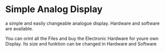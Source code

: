 # Simple Analog Display
a simple and easily changeable analogue display. Hardware and software are available.

You can orint all the Files and buy the Electronic Hardware for youre own Display.
Its size and funktion can be changed in Hardware and Software
